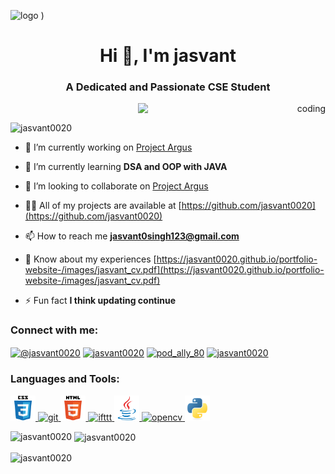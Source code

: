 ![logo](https://github.com/jasvant0020/jasvant0020/blob/main/assets/Banner1.png)
)
<h1 align="center">Hi 👋, I'm jasvant</h1>
<h3 align="center">A Dedicated and Passionate CSE Student</h3>
<div align="right" style="max-width: 100%; display: flex; justify-content: flex-end;">
  <img src="https://camo.githubusercontent.com/2366b34bb903c09617990fb5fff4622f3e941349e846ddb7e73df872a9d21233/68747470733a2f2f63646e2e6472696262626c652e636f6d2f75736572732f3733303730332f73637265656e73686f74732f363538313234332f6176656e746f2e676966" alt="coding" style="width: 100%; max-width: 300px; height: auto;">
</div>


<p align="left"> <img src="https://komarev.com/ghpvc/?username=jasvant0020&label=Profile%20views&color=0e75b6&style=flat" alt="jasvant0020" /> </p>

- 🔭 I’m currently working on [Project Argus](https://github.com/jasvant0020/Project-Argus-)

- 🌱 I’m currently learning **DSA and OOP with JAVA**

- 👯 I’m looking to collaborate on [Project Argus](https://github.com/jasvant0020/Project-Argus-)

- 👨‍💻 All of my projects are available at [https://github.com/jasvant0020](https://github.com/jasvant0020)

- 📫 How to reach me **jasvant0singh123@gmail.com**

- 📄 Know about my experiences [https://jasvant0020.github.io/portfolio-website-/images/jasvant_cv.pdf](https://jasvant0020.github.io/portfolio-website-/images/jasvant_cv.pdf)

- ⚡ Fun fact **I think updating continue**

<h3 align="left">Connect with me:</h3>
<p align="left">
<a href="https://twitter.com/@jasvant0020" target="blank"><img align="center" src="https://raw.githubusercontent.com/rahuldkjain/github-profile-readme-generator/master/src/images/icons/Social/twitter.svg" alt="@jasvant0020" height="30" width="40" /></a>
<a href="https://linkedin.com/in/jasvant0020" target="blank"><img align="center" src="https://raw.githubusercontent.com/rahuldkjain/github-profile-readme-generator/master/src/images/icons/Social/linked-in-alt.svg" alt="jasvant0020" height="30" width="40" /></a>
<a href="https://www.codechef.com/users/pod_ally_80" target="blank"><img align="center" src="https://cdn.jsdelivr.net/npm/simple-icons@3.1.0/icons/codechef.svg" alt="pod_ally_80" height="30" width="40" /></a>
<a href="https://www.leetcode.com/jasvant0020" target="blank"><img align="center" src="https://raw.githubusercontent.com/rahuldkjain/github-profile-readme-generator/master/src/images/icons/Social/leet-code.svg" alt="jasvant0020" height="30" width="40" /></a>
</p>

<h3 align="left">Languages and Tools:</h3>
<p align="left"> <a href="https://www.w3schools.com/css/" target="_blank" rel="noreferrer"> <img src="https://raw.githubusercontent.com/devicons/devicon/master/icons/css3/css3-original-wordmark.svg" alt="css3" width="40" height="40"/> </a> <a href="https://git-scm.com/" target="_blank" rel="noreferrer"> <img src="https://www.vectorlogo.zone/logos/git-scm/git-scm-icon.svg" alt="git" width="40" height="40"/> </a> <a href="https://www.w3.org/html/" target="_blank" rel="noreferrer"> <img src="https://raw.githubusercontent.com/devicons/devicon/master/icons/html5/html5-original-wordmark.svg" alt="html5" width="40" height="40"/> </a> <a href="https://ifttt.com/" target="_blank" rel="noreferrer"> <img src="https://www.vectorlogo.zone/logos/ifttt/ifttt-ar21.svg" alt="ifttt" width="40" height="40"/> </a> <a href="https://www.java.com" target="_blank" rel="noreferrer"> <img src="https://raw.githubusercontent.com/devicons/devicon/master/icons/java/java-original.svg" alt="java" width="40" height="40"/> </a> <a href="https://opencv.org/" target="_blank" rel="noreferrer"> <img src="https://www.vectorlogo.zone/logos/opencv/opencv-icon.svg" alt="opencv" width="40" height="40"/> </a> <a href="https://www.python.org" target="_blank" rel="noreferrer"> <img src="https://raw.githubusercontent.com/devicons/devicon/master/icons/python/python-original.svg" alt="python" width="40" height="40"/> </a> </p>

<p><img align="left" src="https://github-readme-stats.vercel.app/api/top-langs?username=jasvant0020&show_icons=true&locale=en&layout=compact" alt="jasvant0020" /></p>

<p>&nbsp;<img align="center" src="https://github-readme-stats.vercel.app/api?username=jasvant0020&show_icons=true&locale=en" alt="jasvant0020" /></p>

<p><img align="center" src="https://github-readme-streak-stats.herokuapp.com/?user=jasvant0020&" alt="jasvant0020" /></p>
